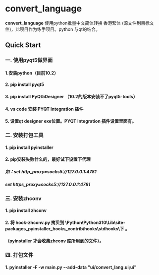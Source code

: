 # convert_language
**convert_language** 使用python批量中文简体转换 香港繁体 (源文件到目标文件)，此项目作为练手项目。python 与qt的结合。

## Quick Start

### 一. 使用pyqt5做界面
   #### 1.安装python（目前10.2）
   #### 2. pip install pyqt5 
   #### 3. pip install PyQt5Designer （10.2的版本安装不了pyqt5-tools）
   #### 4. vs code 安装 PYQT Integration 插件
   #### 5. 设置qt designer exe位置。PYQT Integration 插件设置里面有。
  
### 二. 安装打包工具
  #### 1. pip install pyinstaller
  #### 2. pip安装失败什么的，最好试下设置下代理
  #####   如：set http_proxy=socks5://127.0.0.1:4781
  #####       set https_proxy=socks5://127.0.0.1:4781  
          
### 三. 安装zhconv
  #### 1. pip install zhconv
  #### 2. 将 hook-zhconv.py 拷贝到 \Python\Python310\Lib\site-packages\_pyinstaller_hooks_contrib\hooks\stdhooks\下 。
  #### （pyinstaller 才会收集zhconv 库所用到的文件）。
### 四. 打包文件
   #### 1. pyinstaller -F -w main.py --add-data "ui/convert_lang.ui;ui"
